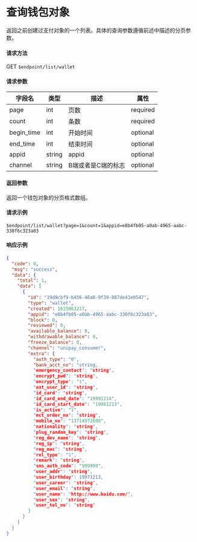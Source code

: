 # 查询钱包对象

返回之前创建过支付对象的一个列表。具体的查询参数遵循前述中描述的分页参数。

#### 请求方法

GET `$endpoint/list/wallet`

#### 请求参数


| 字段名 | 类型   | 描述                                        | 属性     |
| ------ | ------ | ------------------------------------------- | -------- |
| page     | int | 页数 | required |
| count     | int | 条数 | required |
| begin_time     | int | 开始时间 | optional |
| end_time     | int | 结束时间 | optional |
| appid     | string | appid | optional |
| channel     | string | B端或者是C端的标志 | optional |

#### 返回参数

返回一个钱包对象的分页格式数组。

#### 请求示例

```http request
$endpoint/list/wallet?page=1&count=1&appid=e8b4fb05-a0ab-4965-aabc-330f6c323a03
```

#### 响应示例
```json
{
  "code": 0,
  "msg": "success",
  "data": {
    "total": 1,
    "data": [
      {
        "id": "19d9cbf9-b456-46a8-9f39-887de41e0547",
        "type": "wallet",
        "created": 1615863217,
        "appid": "e8b4fb05-a0ab-4965-aabc-330f6c323a03",
        "block": 0,
        "reviewed": 0,
        "available_balance": 0,
        "withdrawable_balance": 0,
        "freeze_balance": 0,
        "channel": "unipay_consumer",
        "extra": {
          "auth_type": "0",
          "bank_acct_no": "string,
          "emergency_contact": "string",
          "encrypt_pwd": "string",
          "encrypt_type": "1",
          "ext_user_id": "string",
          "id_card": "string",
          "id_card_end_date": "19991214",
          "id_card_start_date": "19981213",
          "is_active": "1",
          "mct_order_no": "string",
          "mobile_no": "13714972600",
          "nationality": "string",
          "plug_random_key": "string",
          "reg_dev_name": "string",
          "reg_ip": "string",
          "reg_mac": "string",
          "rel_type": "1",
          "remark": "string",
          "sms_auth_code": "999999",
          "user_addr": "string",
          "user_birthday": 19971213,
          "user_career": "string",
          "user_email": "string",
          "user_name": "http://www.baidu.com/",
          "user_sex": "string",
          "user_tel_no": "string"
        }
      }
    ]
  }
}
```
